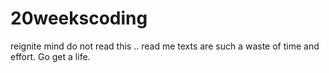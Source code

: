 # 20weekscoding
reignite mind
do not read this .. read me texts are such a waste of time and effort. Go get a life.
